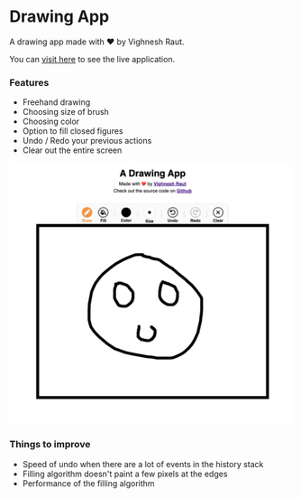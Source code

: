 # Drawing App

A drawing app made with ❤️ by Vighnesh Raut.

You can [visit here](https://draw.vighnesh153.com) to see the live application.

### Features

- Freehand drawing
- Choosing size of brush
- Choosing color
- Option to fill closed figures
- Undo / Redo your previous actions
- Clear out the entire screen

![](./public/sample.png)

### Things to improve

- Speed of undo when there are a lot of events in the history stack
- Filling algorithm doesn't paint a few pixels at the edges
- Performance of the filling algorithm
